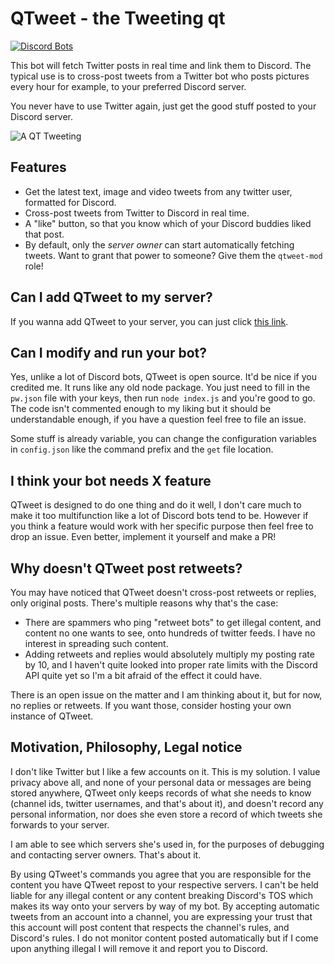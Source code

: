 # QTweet - the Tweeting qt

[![Discord Bots](https://discordbots.org/api/widget/433615162394804224.svg)](https://discordbots.org/bot/433615162394804224)

This bot will fetch Twitter posts in real time and link them to Discord. The typical use is to cross-post tweets from a Twitter bot who posts pictures every hour for example, to your preferred Discord
server.

You never have to use Twitter again, just get the good stuff posted to your Discord server.

![A QT Tweeting](https://raw.githubusercontent.com/atomheartother/QTweet/master/img/example.jpg)

## Features

- Get the latest text, image and video tweets from any twitter user, formatted for Discord.
- Cross-post tweets from Twitter to Discord in real time.
- A "like" button, so that you know which of your Discord buddies liked that post.
- By default, only the _server owner_ can start automatically fetching tweets. Want to grant that power to someone? Give them the `qtweet-mod` role!

## Can I add QTweet to my server?

If you wanna add QTweet to your server, you can just click [this link](https://discordapp.com/oauth2/authorize?client_id=433615162394804224&scope=bot&permissions=18496).

## Can I modify and run your bot?

Yes, unlike a lot of Discord bots, QTweet is open source. It'd be nice if you credited me. It runs like any old node package. You just need to fill in the `pw.json` file with your keys, then run `node index.js` and you're good to go. The code isn't commented enough to my liking but it should be understandable enough, if you have a question feel free to file an issue.

Some stuff is already variable, you can change the configuration variables in `config.json` like the command prefix and the `get` file location.

## I think your bot needs X feature

QTweet is designed to do one thing and do it well, I don't care much to make it too multifunction like a lot of Discord bots tend to be. However if you think a feature would work with her specific purpose then feel free to drop an issue. Even better, implement it yourself and make a PR!

## Why doesn't QTweet post retweets?

You may have noticed that QTweet doesn't cross-post retweets or replies, only original posts. There's multiple reasons why that's the case:

- There are spammers who ping "retweet bots" to get illegal content, and content no one wants to see, onto hundreds of twitter feeds. I have no interest in spreading such content.
- Adding retweets and replies would absolutely multiply my posting rate by 10, and I haven't quite looked into proper rate limits with the Discord API quite yet so I'm a bit afraid of the effect it could have.

There is an open issue on the matter and I am thinking about it, but for now, no replies or retweets. If you want those, consider hosting your own instance of QTweet.

## Motivation, Philosophy, Legal notice

I don't like Twitter but I like a few accounts on it. This is my solution. I value privacy above all, and none of your personal data or messages are being stored anywhere, QTweet only keeps records of what she needs to know (channel ids, twitter usernames, and that's about it), and doesn't record any personal information, nor does she even store a record of which tweets she forwards to your server.

I am able to see which servers she's used in, for the purposes of debugging and contacting server owners. That's about it.

By using QTweet's commands you agree that you are responsible for the content you have QTweet repost to your respective servers. I can't be held liable for any illegal content or any content breaking Discord's TOS which makes its way onto your servers by way of my bot. By accepting automatic tweets from an account into a channel, you are expressing your trust that this account will post content that respects the channel's rules, and Discord's rules. I do not monitor content posted automatically but if I come upon anything illegal I will remove it and report you to Discord.
